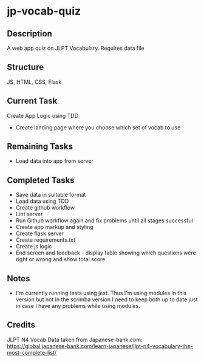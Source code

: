 # jp-vocab-quiz

## Description
A web app quiz on JLPT Vocabulary. Requires data file

## Structure
JS, HTML, CSS, Flask

## Current Task
Create App Logic using TDD
* Create landing page where you choose which set of vocab to use

## Remaining Tasks
* Load data into app from server

## Completed Tasks
* Save data in suitable format
* Load data using TDD
* Create github workflow
* Lint server
* Run Github workflow again and fix problems until all stages successful
* Create app markup and styling
* Create flask server
* Create requirements.txt
* Create js logic
* End screen and feedback - display table showing which questions were right or wrong and show total score

## Notes
* I'm currently running tests using jest. Thus I'm using modules in this version but not in the scrimba version
I need to keep both up to date just in case I have any problems while using modules.

## Credits
JLPT N4 Vocab Data taken from Japanese-bank.com:
https://global.japanese-bank.com/learn-japanese/jlpt-n4-vocabulary-the-most-complete-list/